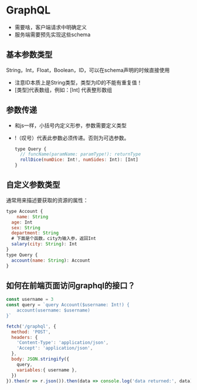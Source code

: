 # GraphQL

- 需要啥，客户端请求中明确定义
- 服务端需要预先实现这些schema



## 基本参数类型

String，Int，Float，Boolean，ID，可以在schema声明的时候直接使用

- 注意ID本质上是String类型，类型为ID的不能有重复值！
- [类型]代表数组，例如：[Int] 代表整形数组



## 参数传递

- 和js一样，小括号内定义形参，参数需要定义类型

- !（叹号）代表此参数必须传递。否则为可选参数。

  ```javascript
  type Query {
  	// funcName(paramName: paramType!): returnType
  	rollDice(numDice: Int!, numSides: Int): [Int]
  }
  ```




## 自定义参数类型

通常用来描述要获取的资源的属性：

```javascript
type Account {
	name: String
  age: Int
  sex: String
  department: String
  # 下面是个函数，city为输入参，返回Int
  salary(city: String): Int
}
type Query {
  account(name: String): Account
}
```



## 如何在前端页面访问graphql的接口？

```javascript
const username = 3
const query = `query Account($username: Int!) {
	account(username: $username)
}`

fetch('/graphql', {
  method: 'POST',
  headers: {
    'Content-Type': 'application/json',
    'Accept': 'application/json',
  },
  body: JSON.stringify({
    query,
    variables:{ username },
  })
}).then(r => r.json()).then(data => console.log('data returned:', data));

```

